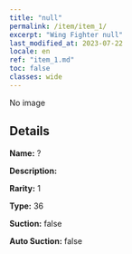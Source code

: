 ```yaml
---
title: "null"
permalink: /item/item_1/
excerpt: "Wing Fighter null"
last_modified_at: 2023-07-22
locale: en
ref: "item_1.md"
toc: false
classes: wide
---
```



 No image



## Details

 **Name:** ? 

 **Description:** 

 **Rarity:** 1 

 **Type:** 36 

 **Suction:** false 

 **Auto Suction:** false 


